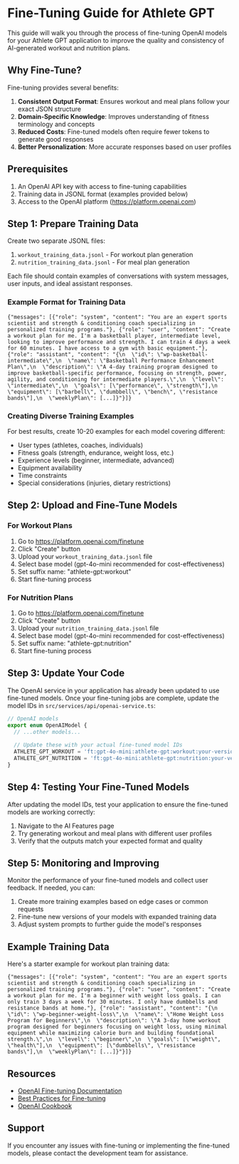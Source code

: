 # Fine-Tuning Guide for Athlete GPT

This guide will walk you through the process of fine-tuning OpenAI models for your Athlete GPT application to improve the quality and consistency of AI-generated workout and nutrition plans.

## Why Fine-Tune?

Fine-tuning provides several benefits:

1. **Consistent Output Format**: Ensures workout and meal plans follow your exact JSON structure
2. **Domain-Specific Knowledge**: Improves understanding of fitness terminology and concepts
3. **Reduced Costs**: Fine-tuned models often require fewer tokens to generate good responses
4. **Better Personalization**: More accurate responses based on user profiles

## Prerequisites

1. An OpenAI API key with access to fine-tuning capabilities
2. Training data in JSONL format (examples provided below)
3. Access to the OpenAI platform (https://platform.openai.com)

## Step 1: Prepare Training Data

Create two separate JSONL files:

1. `workout_training_data.jsonl` - For workout plan generation
2. `nutrition_training_data.jsonl` - For meal plan generation

Each file should contain examples of conversations with system messages, user inputs, and ideal assistant responses.

### Example Format for Training Data

```jsonl
{"messages": [{"role": "system", "content": "You are an expert sports scientist and strength & conditioning coach specializing in personalized training programs."}, {"role": "user", "content": "Create a workout plan for me. I'm a basketball player, intermediate level, looking to improve performance and strength. I can train 4 days a week for 60 minutes. I have access to a gym with basic equipment."}, {"role": "assistant", "content": "{\n  \"id\": \"wp-basketball-intermediate\",\n  \"name\": \"Basketball Performance Enhancement Plan\",\n  \"description\": \"A 4-day training program designed to improve basketball-specific performance, focusing on strength, power, agility, and conditioning for intermediate players.\",\n  \"level\": \"intermediate\",\n  \"goals\": [\"performance\", \"strength\"],\n  \"equipment\": [\"barbell\", \"dumbbell\", \"bench\", \"resistance bands\"],\n  \"weeklyPlan\": [...]}"}]}
```

### Creating Diverse Training Examples

For best results, create 10-20 examples for each model covering different:

- User types (athletes, coaches, individuals)
- Fitness goals (strength, endurance, weight loss, etc.)
- Experience levels (beginner, intermediate, advanced)
- Equipment availability
- Time constraints
- Special considerations (injuries, dietary restrictions)

## Step 2: Upload and Fine-Tune Models

### For Workout Plans

1. Go to https://platform.openai.com/finetune
2. Click "Create" button
3. Upload your `workout_training_data.jsonl` file
4. Select base model (gpt-4o-mini recommended for cost-effectiveness)
5. Set suffix name: "athlete-gpt:workout"
6. Start fine-tuning process

### For Nutrition Plans

1. Go to https://platform.openai.com/finetune
2. Click "Create" button
3. Upload your `nutrition_training_data.jsonl` file
4. Select base model (gpt-4o-mini recommended for cost-effectiveness)
5. Set suffix name: "athlete-gpt:nutrition"
6. Start fine-tuning process

## Step 3: Update Your Code

The OpenAI service in your application has already been updated to use fine-tuned models. Once your fine-tuning jobs are complete, update the model IDs in `src/services/api/openai-service.ts`:

```typescript
// OpenAI models
export enum OpenAIModel {
  // ...other models...
  
  // Update these with your actual fine-tuned model IDs
  ATHLETE_GPT_WORKOUT = 'ft:gpt-4o-mini:athlete-gpt:workout:your-version-id',
  ATHLETE_GPT_NUTRITION = 'ft:gpt-4o-mini:athlete-gpt:nutrition:your-version-id'
}
```

## Step 4: Testing Your Fine-Tuned Models

After updating the model IDs, test your application to ensure the fine-tuned models are working correctly:

1. Navigate to the AI Features page
2. Try generating workout and meal plans with different user profiles
3. Verify that the outputs match your expected format and quality

## Step 5: Monitoring and Improving

Monitor the performance of your fine-tuned models and collect user feedback. If needed, you can:

1. Create more training examples based on edge cases or common requests
2. Fine-tune new versions of your models with expanded training data
3. Adjust system prompts to further guide the model's responses

## Example Training Data

Here's a starter example for workout plan training data:

```jsonl
{"messages": [{"role": "system", "content": "You are an expert sports scientist and strength & conditioning coach specializing in personalized training programs."}, {"role": "user", "content": "Create a workout plan for me. I'm a beginner with weight loss goals. I can only train 3 days a week for 30 minutes. I only have dumbbells and resistance bands at home."}, {"role": "assistant", "content": "{\n  \"id\": \"wp-beginner-weight-loss\",\n  \"name\": \"Home Weight Loss Program for Beginners\",\n  \"description\": \"A 3-day home workout program designed for beginners focusing on weight loss, using minimal equipment while maximizing calorie burn and building foundational strength.\",\n  \"level\": \"beginner\",\n  \"goals\": [\"weight\", \"health\"],\n  \"equipment\": [\"dumbbells\", \"resistance bands\"],\n  \"weeklyPlan\": [...]}"}]}
```

## Resources

- [OpenAI Fine-tuning Documentation](https://platform.openai.com/docs/guides/fine-tuning)
- [Best Practices for Fine-tuning](https://platform.openai.com/docs/guides/fine-tuning/best-practices)
- [OpenAI Cookbook](https://github.com/openai/openai-cookbook)

## Support

If you encounter any issues with fine-tuning or implementing the fine-tuned models, please contact the development team for assistance.
